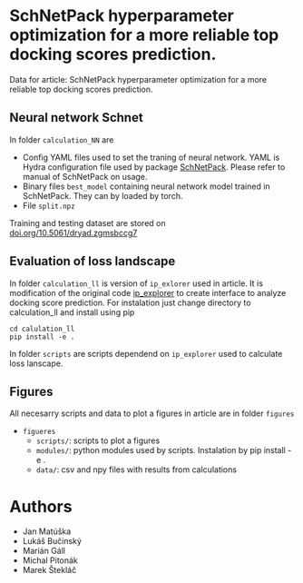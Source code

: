 # SchNetPack hyperparameter optimization for a more reliable top docking scores prediction.
Data for article: SchNetPack hyperparameter optimization for a more reliable top docking scores prediction.

## Neural network Schnet

In folder `calculation_NN` are 
* Config YAML files used to set the traning of neural network. YAML is Hydra configuration file used by package [SchNetPack](https://github.com/atomistic-machine-learning/schnetpack). Please refer to manual of SchNetPack on usage.
* Binary files `best_model` containing neural network model trained in SchNetPack. They can by loaded by torch.
* File `split.npz`

Training and testing dataset are stored on [doi.org/10.5061/dryad.zgmsbccg7](https://doi.org/10.5061/dryad.zgmsbccg7)


## Evaluation of loss landscape

In folder `calculation_ll` is version of `ip_exlorer` used in article. It is modification of the original code [ip_explorer](https://github.com/jvita/data_efficiency_in_IAPS.git)
to create interface to analyze docking score prediction.
For instalation just change directory to calculation_ll and install using pip
```
cd calulation_ll
pip install -e .
```
In folder `scripts` are scripts dependend on `ip_explorer` used to calculate loss lanscape.

## Figures

All necesarry scripts and data to plot a figures in article are in folder `figures`
* `figueres`
    * `scripts/`: scripts to plot a figures
    * `modules/`: python modules used by scripts. Instalation by pip install -e .
    * `data/`: csv and npy files with results from calculations
    
# Authors
* Jan Matúška
* Lukáš Bučinský
* Marián Gáll
* Michal Pitonák
* Marek Štekláč


